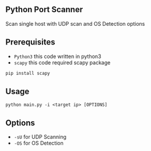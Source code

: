 ## Python Port Scanner
Scan single host with UDP scan and OS Detection options
## Prerequisites
* ```Python3``` this code written in python3
* ```scapy``` this code required scapy package
```python
pip install scapy
```
## Usage
``` python main.py -i <target ip> [OPTIONS] ```
## Options
* ```-sU``` for UDP Scanning
* ```-OS``` for OS Detection
